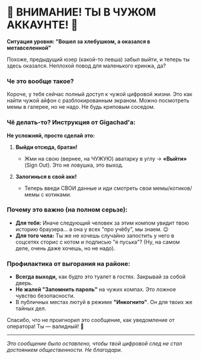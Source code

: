 # 🚨 ВНИМАНИЕ! ТЫ В ЧУЖОМ АККАУНТЕ! 🚨

**Ситуация уровня: "Вошел за хлебушком, а оказался в метавселенной"**

Похоже, предыдущий юзер (какой-то левша) забыл выйти, и теперь ты здесь оказался. Неплохой повод для маленького кринжа, да?

### Че это вообще такое?

Короче, у тебя сейчас полный доступ к чужой цифровой жизни. Это как найти чужой айфон с разблокированным экраном. Можно посмотреть мемы в галерее, но не надо. Не будь криповым соседом.

### Чё делать-то? Инструкция от Gigachad'a:

**Не усложняй, просто сделай это:**

1.  **Выйди отсюда, братан!**
    *   Жми на свою (вернее, на ЧУЖУЮ) аватарку в углу → **«Выйти»** (Sign Out). Это не ловушка, это выход.

2.  **Залогинься в свой акк!**
    *   Теперь введи СВОИ данные и иди смотреть свои мемы/котиков/мемы с котиками.

### Почему это важно (на полном серьзе):

*   **Для тебя:** Иначе следующий человек за этим компом увидит твою историю браузера... а она у всех "про учёбу", мы знаем. 😉
*   **Для того чела:** Ты же не хочешь случайно запостить у него в соцсетях сторис с котом и подписью "я пуська"? (Ну, на самом деле, очень даже хочешь, но не надо).

### Профилактика от выгорания на районе:

*   **Всегда выходи,** как будто это туалет в гостях. Закрывай за собой дверь.
*   **Не жалей "Запомнить пароль"** на чужих компах. Это ложное чувство безопасности.
*   В публичных местах лютуй в режиме **"Инкогнито"**. Он для твоих же тайных дел.

Спасибо, что не проигнорил это сообщение, как уведомление от оператора! Ты — валидный! 💙

---
*Это сообщение было оставлено, чтобы твой цифровой след не стал достоянием общественности. Не благодари.*
